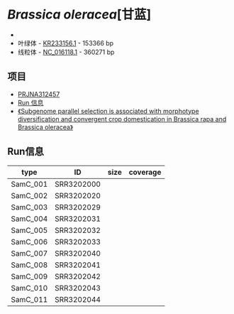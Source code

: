# *Brassica oleracea*[甘蓝]
+ 
+ 叶绿体 - [KR233156.1](https://www.ncbi.nlm.nih.gov/nuccore/KR233156.1) - 153366 bp
+ 线粒体 - [NC_016118.1](https://www.ncbi.nlm.nih.gov/nuccore/NC_016118.1) - 360271 bp

## 项目
+ [PRJNA312457](https://www.ncbi.nlm.nih.gov/bioproject/PRJNA312457)
+ [Run 信息](https://trace.ncbi.nlm.nih.gov/Traces/study/?acc=PRJNA312457&go=go)
+ [《Subgenome parallel selection is associated with morphotype diversification and convergent crop domestication in Brassica rapa and Brassica oleracea》](http://agri.ckcest.cn/ass/NK002-20160919001.pdf)

## Run信息
| type | ID | size | coverage |
| --- | --- | --- | --- |
| SamC_001 | SRR3202000
| SamC_002 | SRR3202020
| SamC_003 | SRR3202029
| SamC_004 | SRR3202031
| SamC_005 | SRR3202032
| SamC_006 | SRR3202033
| SamC_007 | SRR3202040
| SamC_008 | SRR3202041
| SamC_009 | SRR3202042
| SamC_010 | SRR3202043
| SamC_011 | SRR3202044
